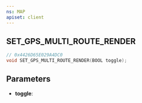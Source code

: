 ```yaml
---
ns: MAP
apiset: client
---
```

## SET_GPS_MULTI_ROUTE_RENDER

```c
// 0x4426D65E029A4DC0
void SET_GPS_MULTI_ROUTE_RENDER(BOOL toggle);
```


## Parameters
* **toggle**:



